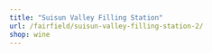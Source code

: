 ```yaml
---
title: "Suisun Valley Filling Station"
url: /fairfield/suisun-valley-filling-station-2/
shop: wine
---
```

